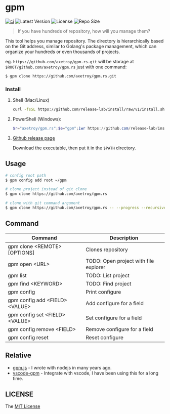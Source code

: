 # gpm

[![ci](https://github.com/axetroy/gpm.rs/actions/workflows/ci.yml/badge.svg)](https://github.com/axetroy/gpm.rs/actions/workflows/ci.yml)
![Latest Version](https://img.shields.io/github/v/release/axetroy/gpm.rs.svg)
![License](https://img.shields.io/github/license/axetroy/gpm.rs.svg)
![Repo Size](https://img.shields.io/github/repo-size/axetroy/gpm.rs.svg)

> If you have hundreds of repository, how will you manage them?

This tool helps you manage repository. The directory is hierarchically based on the Git address, similar to Golang's package management, which can organize your hundreds or even thousands of projects.

eg. `https://github.com/axetroy/gpm.rs.git` will be storage at `$ROOT/github.com/axetroy/gpm.rs` just with one command:

```bash
$ gpm clone https://github.com/axetroy/gpm.rs.git
```

### Install

1.  Shell (Mac/Linux)

    ```bash
    curl -fsSL https://github.com/release-lab/install/raw/v1/install.sh | bash -s -- -r=axetroy/gpm.rs -e=gpm
    ```

2.  PowerShell (Windows):

    ```powershell
    $r="axetroy/gpm.rs";$e="gpm";iwr https://github.com/release-lab/install/raw/v1/install.ps1 -useb | iex
    ```

3.  [Github release page](https://github.com/axetroy/gpm.rs/releases)

    Download the executable, then put it in the `$PATH` directory.

## Usage

```sh
# config root path
$ gpm config add root ~/gpm

# clone project instead of git clone
$ gpm clone https://github.com/axetroy/gpm.rs

# clone with git command argument
$ gpm clone https://github.com/axetroy/gpm.rs -- --progress --recursive
```

## Command

| Command                            | Description                           |
| ---------------------------------- | ------------------------------------- |
| gpm clone \<REMOTE\> [OPTIONS]     | Clones repository                     |
| gpm open \<URL\>                   | TODO: Open project with file explorer |
| gpm list                           | TODO: List project                    |
| gpm find \<KEYWORD\>               | TODO: Find project                    |
| gpm config                         | Print configure                       |
| gpm config add \<FIELD\> \<VALUE\> | Add configure for a field             |
| gpm config set \<FIELD\> \<VALUE\> | Set configure for a field             |
| gpm config remove \<FIELD\>        | Remove configure for a field          |
| gpm config reset                   | Reset configure                       |

## Relative

- [gpm.js](https://github.com/gpmer/gpm.js) - I wrote with nodejs in many years ago.
- [vscode-gpm](https://github.com/axetroy/vscode-gpm) - Integrate with vscode, I have been using this for a long time.

## LICENSE

The [MIT License](LICENSE)
